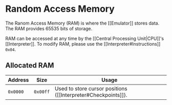 # Random Access Memory
The Ranom Access Memory (RAM) is where the [[Emulator]] stores data. The RAM provides 65535 bits of storage.

RAM can be accessed at any time by the [[Central Processing Unit|CPU]]'s [[Interpreter]]. To modify RAM, please use the [[Interpreter#Instructions]] `0x04`.

## Allocated RAM
| Address | Size | Usage |
| --- | --- | --- |
| `0x0000` | `0x00ff` | Used to store cursor positions ([[Interpreter#Checkpoints]]). |